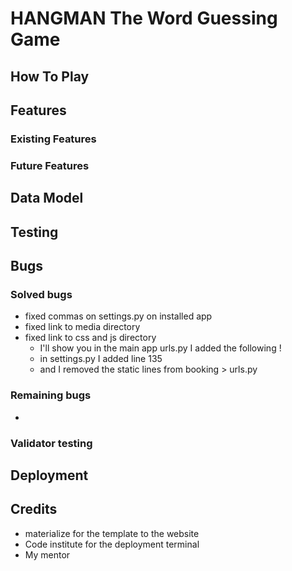 # HANGMAN The Word Guessing Game 



## How To Play


## Features
### Existing Features



### Future Features


## Data Model


## Testing


## Bugs


### Solved bugs
- fixed commas on settings.py on installed app 
- fixed link to media directory 
- fixed link to css and js directory
    - I'll show you in the main app urls.py I added the following !
    - in settings.py I added line 135
    - and I removed the static lines from booking > urls.py 


### Remaining bugs
- 

### Validator testing


## Deployment


## Credits
- materialize for the template to the website 
- Code institute for the deployment terminal 
- My mentor 

